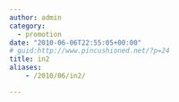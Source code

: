 ```yaml
---
author: admin
category:
  - promotion
date: "2010-06-06T22:55:05+00:00"
# guid:http://www.pincushioned.net/?p=24
title: in2
aliases:
    - /2010/06/in2/

---
```


